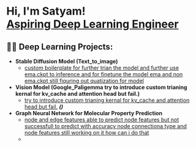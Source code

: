 <h1>Hi, I'm Satyam! <br/><a href="https://github.com/Satyamdixit6">Aspiring Deep Learning Engineer</a>
<h2>👨‍💻 Deep Learning Projects:</h2>

- <b>Stable Diffusion Model (Text_to_image)</b>
  - [custom boilerplate for further trian the model and further use ema.ckpt to inference and for finetune the model ema and non ema.ckpt still fiquring out quatization for model  ](https://github.com/Satyamdixit6/stabke_diffusion_correct)
- <b>Vision Model  (Google_Paligemma try to introduce custom trianing kernal for kv_cache and attention head but fail.)</b>
  - [try to introduce custom trianing kernal for kv_cache and attention head but fail.](https://github.com/Satyamdixit6) <b><i>()</b></i>
- <b>Graph Neural Network for Molecular Property Prediction</b>
  - [node and edge features able to predict node features but not successfull to predict with accuracy node connectiona type and node features still working on it how can i do that](https://github.com/Satyamdixit6)
  - 


<!--
**joshmadakor1/joshmadakor1** is a ✨ _special_ ✨ repository because its `README.md` (this file) appears on your GitHub profile.

Here are some ideas to get you started:

- 🔭 I’m currently working on ...
- 🌱 I’m currently learning ...
- 👯 I’m looking to collaborate on ...
- 🤔 I’m looking for help with ...
- 💬 Ask me about ...
- 📫 How to reach me: ...
- 😄 Pronouns: ...
- ⚡ Fun fact: ...
-->
